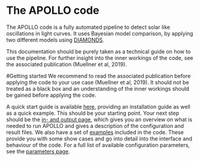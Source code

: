 # The APOLLO code
The APOLLO code is a fully automated pipeline to detect solar
like oscillations in light curves. It uses Bayesian model
comparison, by applying two different models using 
[DIAMONDS](https://github.com/EnricoCorsaro/DIAMONDS). 

This documentation should be purely taken as a technical
guide on how to use the pipeline. For further insight into
the inner workings of the code, see the associated 
publication (Muellner et al, 2019).

#Getting started
We recommend to read the associated publication before applying
the code to your use case (Muellner et al, 2019). It should not
be treated as a black box and an understanding of the inner 
workings should be gained before applying the code.

A quick start guide is available [here](usage/first_steps.md),
providing an installation guide as well as a quick example. This
should be your starting point. Your next step should be
the [in- and output page](usage/in_out_files.md), which gives
you an overview on what is needed to run APOLLO and gives a 
description of the configuration and result files. We also 
have a set of [examples](usage/showcases.md) included in the code.
These provide you with some show cases and go into detail into
the interface and behaviour of the code. For a full list of 
available configuration parameters, see the 
[parameters page](parameters.md).